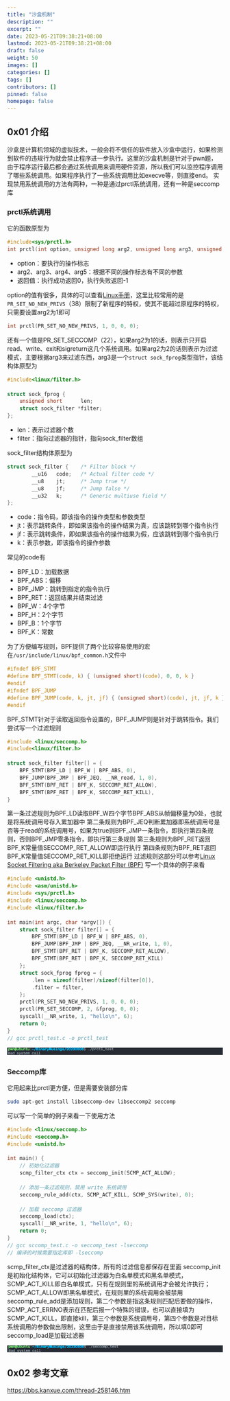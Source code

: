 ```yaml
---
title: "沙盒机制"
description: ""
excerpt: ""
date: 2023-05-21T09:38:21+08:00
lastmod: 2023-05-21T09:38:21+08:00
draft: false
weight: 50
images: []
categories: []
tags: []
contributors: []
pinned: false
homepage: false
---
```


## 0x01 介绍

沙盒是计算机领域的虚拟技术，一般会将不信任的软件放入沙盒中运行，如果检测到软件的违规行为就会禁止程序进一步执行。这里的沙盒机制是针对于pwn题，由于程序运行最后都会通过系统调用来调用硬件资源，所以我们可以监控程序调用了哪些系统调用。如果程序执行了一些系统调用比如execve等，则直接end。
实现禁用系统调用的方法有两种，一种是通过prctl系统调用，还有一种是seccomp库

### prctl系统调用

它的函数原型为

```c
#include<sys/prctl.h>
int prctl(int option, unsigned long arg2, unsigned long arg3, unsigned long arg4, unsigned long arg5);
```

- option：要执行的操作标志
- arg2、arg3、arg4、arg5：根据不同的操作标志有不同的参数
- 返回值：执行成功返回0，执行失败返回-1

option的值有很多，具体的可以查看[Linux手册](https://man7.org/linux/man-pages/man2/prctl.2.html)，这里比较常用的是`PR_SET_NO_NEW_PRIVS`（38）限制了新程序的特权，使其不能超过原程序的特权，只需要设置arg2为1即可

```c
int prctl(PR_SET_NO_NEW_PRIVS, 1, 0, 0, 0);
```

还有一个值是PR_SET_SECCOMP（22），如果arg2为1的话，则表示只开启read、write、exit和sigreturn这几个系统调用。如果arg2为2的话则表示为过滤模式，主要根据arg3来过滤东西，arg3是一个`struct sock_fprog`类型指针，该结构体原型为

```c
#include<linux/filter.h>

struct sock_fprog {
    unsigned short      len;
    struct sock_filter *filter;
};
```

- len：表示过滤器个数
- filter：指向过滤器的指针，指向sock_filter数组

sock_filter结构体原型为

```c
struct sock_filter {    /* Filter block */
        __u16   code;   /* Actual filter code */
        __u8    jt;     /* Jump true */
        __u8    jf;     /* Jump false */
        __u32   k;      /* Generic multiuse field */
};
```

- code：指令码，即该指令的操作类型和参数类型
- jt：表示跳转条件，即如果该指令的操作结果为真，应该跳转到哪个指令执行
- jf：表示跳转条件，即如果该指令的操作结果为假，应该跳转到哪个指令执行
- k：表示参数，即该指令的操作参数

常见的code有

- BPF_LD：加载数据
- BPF_ABS：偏移
- BPF_JMP：跳转到指定的指令执行
- BPF_RET：返回结果并结束过滤
- BPF_W：4个字节
- BPF_H：2个字节
- BPF_B：1个字节
- BPF_K：常数

为了方便编写规则，BPF提供了两个比较容易使用的宏在`/usr/include/linux/bpf_common.h`文件中

```c
#ifndef BPF_STMT
#define BPF_STMT(code, k) { (unsigned short)(code), 0, 0, k }
#endif
#ifndef BPF_JUMP
#define BPF_JUMP(code, k, jt, jf) { (unsigned short)(code), jt, jf, k }
#endif
```

BPF_STMT针对于读取返回指令设置的，BPF_JUMP则是针对于跳转指令。我们尝试写一个过滤规则

```c
#include <linux/seccomp.h>
#include<linux/filter.h>

struct sock_filter filter[] = {
    BPF_STMT(BPF_LD | BPF_W | BPF_ABS, 0),
    BPF_JUMP(BPF_JMP | BPF_JEQ, __NR_read, 1, 0),
    BPF_STMT(BPF_RET | BPF_K, SECCOMP_RET_ALLOW),
    BPF_STMT(BPF_RET | BPF_K, SECCOMP_RET_KILL),
}
```

第一条过滤规则为BPF_LD读取BPF_W四个字节BPF_ABS从帧偏移量为0处，也就是将系统调用号存入累加器中
第二条规则为BPF_JEQ判断累加器即系统调用号是否等于read的系统调用号，如果为true则BPF_JMP一条指令，即执行第四条规则，否则BPF_JMP零条指令，即执行第三条规则
第三条规则为BPF_RET返回BPF_K常量值SECCOMP_RET_ALLOW即运行执行
第四条规则为BPF_RET返回BPF_K常量值SECCOMP_RET_KILL即拒绝运行
过滤规则这部分可以参考[Linux Socket Filtering aka Berkeley Packet Filter (BPF)](https://www.kernel.org/doc/html/latest/networking/filter.html)
写一个具体的例子来看

```c
#include <unistd.h>
#include <asm/unistd.h>
#include <sys/prctl.h>
#include <linux/seccomp.h>
#include <linux/filter.h>

int main(int argc, char *argv[]) {
    struct sock_filter filter[] = {
        BPF_STMT(BPF_LD | BPF_W | BPF_ABS, 0),
        BPF_JUMP(BPF_JMP | BPF_JEQ, __NR_write, 1, 0),
        BPF_STMT(BPF_RET | BPF_K, SECCOMP_RET_ALLOW),
        BPF_STMT(BPF_RET | BPF_K, SECCOMP_RET_KILL)
    };
    struct sock_fprog fprog = {
        .len = sizeof(filter)/sizeof(filter[0]),
        .filter = filter,
    };
    prctl(PR_SET_NO_NEW_PRIVS, 1, 0, 0, 0);
    prctl(PR_SET_SECCOMP, 2, &fprog, 0, 0);
    syscall(__NR_write, 1, "hello\n", 6);
    return 0;
}
// gcc prctl_test.c -o prctl_test
```

![3d1433bc1ec644e4da8d29d0a21ccbff](images/3d1433bc1ec644e4da8d29d0a21ccbff.png)

### Seccomp库

它用起来比prctl更方便，但是需要安装部分库

```bash
sudo apt-get install libseccomp-dev libseccomp2 seccomp
```

可以写一个简单的例子来看一下使用方法

```c
#include <linux/seccomp.h>
#include <seccomp.h>
#include <unistd.h>

int main() {
    // 初始化过滤器
    scmp_filter_ctx ctx = seccomp_init(SCMP_ACT_ALLOW);

    // 添加一条过滤规则，禁用 write 系统调用
    seccomp_rule_add(ctx, SCMP_ACT_KILL, SCMP_SYS(write), 0);

    // 加载 seccomp 过滤器
    seccomp_load(ctx);
    syscall(__NR_write, 1, "hello\n", 6);
    return 0;
}
// gcc sccomp_test.c -o seccomp_test -lseccomp
// 编译的时候需要指定库即 -lseccomp
```

scmp_filter_ctx是过滤器的结构体，所有的过滤信息都保存在里面
seccomp_init是初始化结构体，它可以初始化过滤器为白名单模式和黑名单模式，SCMP_ACT_KILL即白名单模式，只有在规则里的系统调用才会被允许执行；SCMP_ACT_ALLOW即黑名单模式，在规则里的系统调用会被禁用
seccomp_rule_add是添加规则，第二个参数是指这条规则匹配后要做的操作，SCMP_ACT_ERRNO表示在匹配后报一个特殊的错误，也可以直接填为SCMP_ACT_KILL，即直接kill，第三个参数是系统调用号，第四个参数是对目标系统调用的参数做出限制，这里由于是直接禁用该系统调用，所以填0即可
seccomp_load是加载过滤器

![e3f02893e2e39754c56d2c15a1aaf1aa](images/e3f02893e2e39754c56d2c15a1aaf1aa.png)

## 0x02 参考文章

https://bbs.kanxue.com/thread-258146.htm
